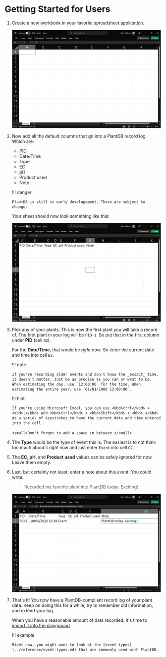 # Getting Started for Users

1.  Create a new workbook in your favorite spreadsheet application.

    ![image-20220510225702059](getting-started-user.assets/image-20220510225702059.png)

1.  Now add all the default columns that go into a PlantDB record log. Which are:

    -   PID
    -   Date/Time
    -   Type
    -   EC
    -   pH
    -   Product used
    -   Note

    !!! danger

        PlantDB is still in early developement. These are subject to change.

    Your sheet should now look something like this:

    ![image-20220510230654123](getting-started-user.assets/image-20220510230654123.png)

1.  Pick any of your plants. This is now the first plant you will take a record of. The first plant in your log will be `PID-1`. So put that in the first column under **PID** (cell `A2`).

    For the **Date/Time**, that would be _right now_. So enter the current date and time into cell `B2`.

    !!! note

        If you're recording older events and don't know the _excact_ time, it doesn't matter. Just be as precise as you can or want to be. When estimating the day, use `12:00:00` for the time. When estimating the entire year, use `01/01/1980 12:00:00`.

    !!! hint

        If you're using Microsoft Excel, you can use <kbd>Ctrl</kbd> + <kbd>;</kbd> and <kbd>Ctrl</kbd> + <kbd>Shift</kbd> + <kbd>;</kbd> as a series of keystrokes to have the current date and time entered into the cell.

        <small>Don't forget to add a space in between.</small>

1.  The **Type** would be the type of event this is. The easiest is to not think too much about it right now and just enter `Event` into cell `C2`.

1.  The **EC**, **pH**, and **Product used** values can be safely ignored for now. Leave them empty.

1.  Last, but certainly not least, enter a note about this event. You could write:

    > Recorded my favorite plant into PlantDB today. Exciting!

    ![image-20220510231850124](getting-started-user.assets/image-20220510231850124.png)

1.  That's it! You now have a PlantDB-compliant record log of your plant data. Keep on doing this for a while, try to remember old information, and extend your log.

    When you have a reasonable amount of data recorded, it's time to [import it into the playground](/plantdb/playground).

    !!! example

        Right now, you might want to look at the [event types](../reference/event-types.md) that are commonly used with PlantDB.
